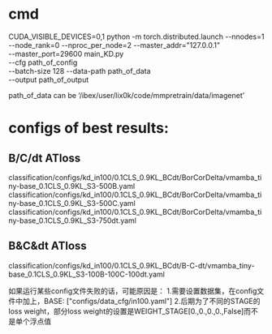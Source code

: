 # cmd
CUDA_VISIBLE_DEVICES=0,1 python -m torch.distributed.launch --nnodes=1 --node_rank=0 --nproc_per_node=2 --master_addr="127.0.0.1" \
--master_port=29600 main_KD.py \
--cfg path_of_config \
--batch-size 128 --data-path path_of_data \
--output path_of_output

path_of_data can be ‘/ibex/user/lix0k/code/mmpretrain/data/imagenet’

# configs of best results:
## B/C/dt ATloss
  classification/configs/kd_in100/0.1CLS_0.9KL_BCdt/BorCorDelta/vmamba_tiny-base_0.1CLS_0.9KL_S3-500B.yaml
  classification/configs/kd_in100/0.1CLS_0.9KL_BCdt/BorCorDelta/vmamba_tiny-base_0.1CLS_0.9KL_S3-500C.yaml
  classification/configs/kd_in100/0.1CLS_0.9KL_BCdt/BorCorDelta/vmamba_tiny-base_0.1CLS_0.9KL_S3-750dt.yaml
## B&C&dt ATloss
  classification/configs/kd_in100/0.1CLS_0.9KL_BCdt/B-C-dt/vmamba_tiny-base_0.1CLS_0.9KL_S3-100B-100C-100dt.yaml 

如果运行某些config文件失败的话，可能原因是：
1.需要设置数据集，在config文件中加上，BASE: ["configs/data_cfg/in100.yaml"]
2.后期为了不同的STAGE的loss weight，部分loss weight的设置是WEIGHT_STAGE[0.,0.,0.,0.,False]而不是单个浮点值

